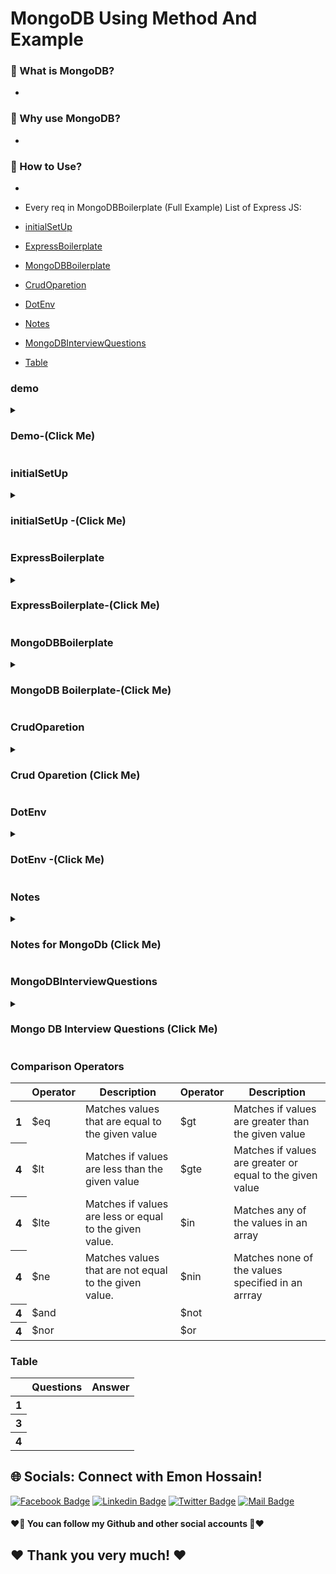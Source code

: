 # MongoDB Using Method And Example

### 🔭 What is MongoDB?
- 
### 👯 Why use MongoDB?
- 
###  🤔 How to Use?
- 

- Every req in MongoDBBoilerplate (Full Example)
List of Express JS:
- [initialSetUp](#initialSetUp)
- [ExpressBoilerplate](#ExpressBoilerplate)
- [MongoDBBoilerplate](#MongoDBBoilerplate)
- [CrudOparetion](#CrudOparetion)
- [DotEnv](#DotEnv)
- [Notes](#Notes)
- [MongoDBInterviewQuestions](#MongoDBInterviewQuestions)
- [Table](#Table)



### demo
<details>
<summary>
  <h3> Demo-(Click Me)</h3>
</summary>
<br >
	
```js

demo code

```
</details>


### initialSetUp
<details>
<summary>
  <h3> initialSetUp -(Click Me)</h3>
</summary>
<br >
	
```js


১। mongodb atlas data host korte dai pore data niya kaj korte pari
2.mongodb connect korar jonno (URI) thakbe 
=>const uri = ;
3. mongodb oi URI er jonno ekta Client dei jaite oi URI (update, post, get, delete) korte pari and URI pass korte hobe
=> const client = new MongoClient(uri);
4. Sei client ke Connect kora and Database er kaj async kaj
async function run() {
  await client.connect();
}
5. app.use(express.json())
6. 

0. npm install mongodb
1. create New Project (copy user and password)
2. Database > Connect > connect your application copy (include full drive) paste index.js 
//
const { MongoClient, ServerApiVersion } = require('mongodb');
const uri = "mongodb+srv://GeniusCar:<password>@cluster0.nftlnia.mongodb.net/?retryWrites=true&w=majority";
const client = new MongoClient(uri, { useNewUrlParser: true, useUnifiedTopology: true, serverApi: ServerApiVersion.v1 });
client.connect(err => {
  const collection = client.db("test").collection("devices");
  // perform actions on the collection object
  client.close();
});
3. Remove this and create async function
client.connect(err => {
  const collection = client.db("test").collection("devices");
  // perform actions on the collection object
  client.close();
}); 
4. create async function (follow mongodb crud find many)
async function run(){
    try{
        //4.1 create collection 
const serviceCollection = client.db("geniusCar").collection(services);
    }
    finally{

    }
}
run().catch(error => console.error(error))
5. Database > collections > create database same name 
client.db("geniusCar").collection("services");
database name (geniusCar)
collection(services)
6. Backend data load করতে api lagbe
app.get('/services', async(req, res) => {

    })
7. query কারে কারে find করতে চাই ( )
 const query = { runtime: { $lt: 15 } };

৮। সব গুলাকে find করতে চাইলে empty object দিতে হবে।

const query = { };
৯। data sort করতে options use করে। 
  const options = {
      // sort returned documents in ascending order by title (A->Z)
      sort: { title: 1 },
      // Include only the `title` and `imdb` fields in each returned document
      projection: { _id: 0, title: 1, imdb: 1 },
    };
10. অথবা find use করতে cursor নিবো।
    const query = { };
    const cursor = serviceCollection.find(query);





```
</details>
	
### ExpressBoilerplate
<details>
<summary>
  <h3> ExpressBoilerplate-(Click Me)</h3>
</summary>
<br >
	
```js
//Must be install
"scripts": {
    "start": "nodemon index.js",
    "test": "echo \"Error: no test specified\" && exit 1"
  },
"dependencies": {
    "cors": "^2.8.5",
    "dotenv": "^16.0.3",
    "express": "^4.18.2",
    "mongodb": "^4.11.0",
    "nodemon": "^2.0.20"
  }
	
//index.js
const express = require("express");
const cors = require("cors");
require("dotenv").config();
const app = express();
const port = process.env.PORT || 5000;
//middleware
app.use(cors());
app.use(express.json());

app.get("/", (req, res) => {
  res.send("Ema John server is running");
});

app.listen(port, () => {
  console.log(`Ema John Server is Running: ${port}`);
});


```
</details>
	

### MongoDBBoilerplate
<details>
<summary>
  <h3> MongoDB Boilerplate-(Click Me)</h3>
</summary>
<br >
	
```js

const express = require("express");
const cors = require("cors");
const { MongoClient, ServerApiVersion } = require("mongodb");
require("dotenv").config();

const app = express();
const PORT = process.env.PORT || 5000;

//middleware
app.use(cors());
app.use(express.json());


const uri = `mongodb+srv://${process.env.DB_USER}:${process.env.DB_PASSWORD}@cluster0.nftlnia.mongodb.net/?retryWrites=true&w=majority`;
const client = new MongoClient(uri, {
  useNewUrlParser: true,
  useUnifiedTopology: true,
  serverApi: ServerApiVersion.v1,
});

async function run() {
  try {
    const serviceCollection = client.db("geniusCar").collection(services);
    //Backend data load করতে api lagbe
    app.get("/services", async (req, res) => {
      //সব গুলাকে find করতে চাইলে empty object দিতে হবে।
      const query = {};
      //data sort করতে options use করে। অথবা find use করতে cursor নিবো।
      const cursor = serviceCollection.find(query);
      // async/ promise call হচ্ছে তাই await use করতে হবে
      //toArray দিয়ে cursor টাকে array তে convert করতে হবে  যাতে client site use  করতে হবে
      const services = await cursor.toArray();
      res.send(services);
    });
  } finally {
  }
}
run().catch((error) => console.error(error));

app.get("/", (req, res) => {
  res.send("Hello Genius Car Server");
});
app.listen(PORT, () => {
  console.log("genius car server is running", PORT);
});


// Advance BoilerPlate
const express = require("express");
const cors = require("cors");
const { MongoClient, ServerApiVersion, ObjectId } = require("mongodb");
require("dotenv").config();

const app = express();
const PORT = process.env.PORT || 5000;

//middleware
app.use(cors());
app.use(express.json());

const uri = `mongodb+srv://${process.env.DB_USER}:${process.env.DB_PASSWORD}@cluster0.nftlnia.mongodb.net/?retryWrites=true&w=majority`;
const client = new MongoClient(uri, {
  useNewUrlParser: true,
  useUnifiedTopology: true,
  serverApi: ServerApiVersion.v1,
});

async function run() {
  try {
    //serviceCOllection
    const serviceCollection = client.db("geniusCar").collection("services");
    //order collection
    const orderCollection = client.db("geniusCar").collection("orders");
    // all services api call
    app.get("/services", async (req, res) => {
      const query = {};
      const cursor = serviceCollection.find(query);
      const services = await cursor.toArray();
      res.send(services);
      console.log();
    });

    //single services api call
    app.get("/services/:id", async (req, res) => {
      const id = req.params.id;
      const query = { _id: ObjectId(id) };
      const service = await serviceCollection.findOne(query);
      res.send(service);
    });

    //orders api call
    app.get("/orders", async (req, res) => {
      console.log(req.query.email);
      let query = {};
      if (req.query.email) {
        query = {
          email: req.query.email,
        };
      }
      const cursor = orderCollection.find(query);
      const orders = await cursor.toArray();
      res.send(orders);
    });

    app.post("/orders", async (req, res) => {
      const order = req.body;
      const result = orderCollection.insertOne(order);
      res.send(result);
    });

    //patch
    app.patch('/orders/:id', async(req, res) => {
      const id = req.params.id;
      const status = req.body.status;
      const query = {_id:ObjectId(id)};
      const updateDoc = {
        $set:{
          status: status
        }
      }
      const result = await orderCollection.updateOne(query, updateDoc);
      res.send(result)
    })

    // delete method
    app.delete("/orders/:id", async (req, res) => {
      const id = req.params.id;
      const query = { _id: ObjectId(id) };
      const result = await orderCollection.deleteOne(query);
      res.send(result);
    });
  } finally {
  }
}
run().catch((error) => console.error(error));

app.get("/", (req, res) => {
  res.send("Hello Genius Car Server");
});
app.listen(PORT, () => {
  console.log("genius car server is running", PORT);
});

/*
//mongodb 
0. npm install mongodb
1. create New Project (copy user and password)
2. Database > Connect > connect your application copy (include full drive) paste index.js 
//
const { MongoClient, ServerApiVersion } = require('mongodb');
const uri = "mongodb+srv://GeniusCar:<password>@cluster0.nftlnia.mongodb.net/?retryWrites=true&w=majority";
const client = new MongoClient(uri, { useNewUrlParser: true, useUnifiedTopology: true, serverApi: ServerApiVersion.v1 });
client.connect(err => {
  const collection = client.db("test").collection("devices");
  // perform actions on the collection object
  client.close();
});
3. Remove this and create async function
client.connect(err => {
  const collection = client.db("test").collection("devices");
  // perform actions on the collection object
  client.close();
}); 
4. create async function (follow mongodb crud find many)
async function run(){
    try{
        //4.1 create collection 
const serviceCollection = client.db("geniusCar").collection('services');
    }
    finally{

    }
}
run().catch(error => console.error(error))
5. Database > collections > create database same name 
client.db("geniusCar").collection(services);
database name (geniusCar)
collection(services)
6. Backend data load করতে api lagbe
app.get('/services', async(req, res) => {

    })
7. query কারে কারে find করতে চাই ( )
 const query = { runtime: { $lt: 15 } };

৮। সব গুলাকে find করতে চাইলে empty object দিতে হবে।

const query = { };
৯। data sort করতে options use করে। 
  const options = {
      // sort returned documents in ascending order by title (A->Z)
      sort: { title: 1 },
      // Include only the `title` and `imdb` fields in each returned document
      projection: { _id: 0, title: 1, imdb: 1 },
    };
10. অথবা find use করতে cursor নিবো।
    const query = { };
    const cursor = serviceCollection.find(query);

11. data create করার জন্য Express er post method use করতে হয়
 //orders api call
    app.post("/orders", async (req, res) => {
      const order = req.body;
      const result = orderCollection.insertOne(order);
      res.send(result);
    });
12. //  call post method
    fetch("http://localhost:5000/orders", {
      method: "POST",
      headers: {
        "content-type": "application/json",
      },
      body:JSON.stringify(order)
    })
    .then(res=> res.json)
    .then(data=> console.log(data))
    .then(error => console.error(error))
13, //api get korte hole
  app.get("/orders", async (req, res) => {
      const query = {};
      const cursor = orderCollection.find(query);
      const orders = await cursor.toArray();
      res.send(orders);
    });
  14, delete server site
  // delete method
    app.delete("/orders/:id", async (req, res) => {
      const id = req.params.id;
      const query = { _id: ObjectId(id) };
      const result = await orderCollection.deleteOne(query);
      res.send(result);
    });
    15. delete client site code
      const handleDelete = (id) => {
    const proceed = window.confirm("Are you sure, you want ");
    if (proceed) {
      fetch(`http://localhost:5000/orders/${id}`, {
        method: "DELETE",
      })
        .then((res) => res.json())
        .then((data) => {
          console.log(data);
          if (data.deletedCount > 0) {
            alert("deleted successfully");
            const remaining = orders.filter(odr=> odr._id !== id);
            setOrders(remaining)
          }
        });
    }
  };

14. patch server code
 //patch
    app.patch('/orders/:id', async(req, res) => {
      const id = req.params.id;
      const status = req.body.status;
      const query = {_id:ObjectId(id)};
      const updateDoc = {
        $set:{
          status: status
        }
      }
      const result = await orderCollection.updateOne(query, updateDoc);
      res.send(result)
    })
    14. patch client site code
    //patch
  const handleStatusUpdate = (id) => {
    fetch(`http://localhost:5000/orders/${id}`, {
      method: "PATCH",
      Headers: {
        "content-type": "application/json",
      },
      body: JSON.stringify({ status: "Approved" }),
    })
      .then((res) => res.json())
      .then((data) => {
        console.log(data);
        if (data.modifiedCOunt > 0) {
          const remaining = orders.filter((odr) => odr._id !== id);
          const approving = orders.find(odr => odr._id === id);
          approving.status = 'Approved'
          const newOrders = [...remaining, approving];
          setOrders(newOrders);
        }
      });
  };


*/


```
</details>


### CrudOparetion
<details>
<summary>
  <h3> Crud Oparetion (Click Me)</h3>
</summary>
<br >
	
```js
//Number 1 of CRUD POST method
// POST (Crud er => C )

//Step 1 : (send data client to server)
 const handleAddServant = (event) => {
    event.preventDefault();
    console.log(servant);
    
//(send data client to server)
    fetch('http://localhost:5000/servants', {
        method: 'POST',
        headers: {
            'content-type': 'application/json'
        },
        body: JSON.stringify(servant)
    })
    .then(res => res.json())
    .then(data => {
        if(data.acknowledged){
            alert('User added successfully');
            event.target.reset();
        }
    })
  };
  
  //Step 2 : (receive data in server)
async function run() {
  try {
    const servantCollection = client
      .db("servant-database")
      .collection("servants");
      
//(receive data in server)
      app.post('/servants', async (req, res) => {
        const servant = req.body;
        console.log(servant);
        const result = await servantCollection.insertOne(servant)
        res.send(result);
    });
  } finally {
  }
}
run().catch(console.dir);

//Number 2 of CRUD GET/READ method
//Get api (Crud => R(get/read) )

async function run() {
  try {
    const servantCollection = client
      .db("servant-database")
      .collection("servants");

    //Get api (Crud => R(get/read) )
//you can access browser (http://localhost:5000/servants)
    app.get("/servants", async (req, res) => {
      const query = {};
      const cursor = servantCollection.find(query);
      const servants = await cursor.toArray();
      res.send(servants);
    });

  } finally {
  }
}
run().catch(console.dir);
	
//Number 3 of CRUD PUT/PATCH method
//Update (PUT/PATCH) api (Crud => u(PUT/PATCH) )
	
async function run() {
  try {
    const servantCollection = client
      .db("servant-database")
      .collection("servants");
	
//Update (PUT/PATCH) api (Crud => u(PUT/PATCH) )
    app.put("/servants/:id", async (req, res) => {
      const id = req.params.id;
      const query = { _id: ObjectId(id) };
      const servant = req.body;
      const option = { upsert: true };
      const updatedServant = {
        $set: {
          name: servant.name,
          address: servant.address,
          email: servant.email,
        },
      };
      const result = await servantCollection.updateOne(query, updatedServant, option);
      res.send(result);
    });
	
}
run().catch(console.dir);

app.listen(Port, () => {
  console.log(`Servant Network Server running on port ${Port}`);
});
	
//Update Component
import React, { useState } from "react";
import { useLoaderData } from "react-router-dom";

const Update = () => {
  const storedServant = useLoaderData();

  const [servant, setServant] = useState(storedServant);

  const handleUpdateServant = (event) => {
    event.preventDefault();
    console.log(servant);
    fetch(`http://localhost:5000/servants/${storedServant._id}`, {
      method: "PUT",
      headers: {
        "content-type": "application/json",
      },
      body: JSON.stringify(servant),
    })
      .then((res) => res.json())
      .then((data) => {
        if (data.modifiedCount > 0) {
          alert("user updated");
          console.log(data);
          event.target.reset()
        }
      });
  };

  const handleInputChange = (event) => {
    const field = event.target.name;
    const value = event.target.value;
    const newUser = { ...servant };
    newUser[field] = value;
    setServant(newUser);
  };

  return (
    <div className="text-center">
      <h2>Update Servant: {storedServant.name} </h2>
      <h2>Update Servant: {storedServant.email} </h2>
      <div className="">
        <form onSubmit={handleUpdateServant} className="mx-auto mb-14 max-w-md">
          <input
            type="text"
            name="name"
            defaultValue={storedServant.name}
            required
            onBlur={handleInputChange}
            placeholder="Type Name"
            className="input input-bordered input-secondary w-full max-w-xs"
          />
          <br />
          <input
            type="text"
            name="address"
            required
            onBlur={handleInputChange}
            defaultValue={storedServant.address}
            placeholder="Type address"
            className="input input-bordered input-secondary w-full max-w-xs"
          />
          <br />
          <input
            type="email"
            name="email"
            required
            defaultValue={storedServant.email}
            onBlur={handleInputChange}
            placeholder="Type Email"
            className="input input-bordered input-secondary w-full max-w-xs"
          />
          <br />
          <button className="btn btn-outline btn-success" type="submit">
            Update Servant
          </button>
        </form>
      </div>
    </div>
  );
};

export default Update;


	
//Number 4 of CRUD DELETE method
//DELETE  api (Crud => D(DELETE) )

async function run() {
  try {
    const servantCollection = client
      .db("servant-database")
      .collection("servants");

//Delete api (CRUD => D )
    app.delete("/servants/:id", async (req, res) => {
      const id = req.params.id;
      const query = { _id: ObjectId(id) };
      const result = await servantCollection.deleteOne(query);
      console.log(result);
      res.send(result);
    });

  } finally {
  }
}
run().catch(console.dir);

	
//delete component
const Blog = () => {
  const servants = useLoaderData();
  const [displayServants, setDisplayServants] = useState(servants);

  const handleDelete = (servant) => {
    const agree = window.confirm(
      `Are you sure you want to delete: ${servant.name}`
    );
    if (agree) {
      console.log(agree);
      fetch(`http://localhost:5000/servants/${servant._id}`, {
        method: "DELETE",
      })
        .then((res) => res.json())
        .then((data) => {
          if (data.deletedCount > 0) {
            alert("user deleted successfully");
            const remainingServant = displayServants.filter(
              (srvnt) => srvnt._id !== servant._id
            );
            setDisplayServants(remainingServant);
          }
        });
    }
  };
	
  return (
    <div className="text-center">
      <h2>Blog</h2>
      <h1>servant: {displayServants.length}</h1>
      <div>
        {displayServants.map((servant) => (
          <div className="p-4 mb-3 border" key={servant._id}>
            <p>{servant.name}</p>
            <p>{servant.email}</p>
            <button
              className="btn btn-tiny"
              onClick={() => handleDelete(servant)}
            >
              X
            </button>
          </div>
        ))}
      </div>
    </div>
  );
};

export default Blog;
	
```
</details>


### DotEnv
<details>
<summary>
  <h3> DotEnv -(Click Me)</h3>
</summary>
<br >
	
```js

/* 
১। npm install dotenv --save
2 create .env file in your root folder
DB_USER=Genius
DB_PASSWORD=ylqSoHGMEeM8
3. inde.js file (change username and password)
require('dotenv').config()
const uri = `mongodb+srv://${process.env.DB_USER}:${process.env.DB_PASSWORD}@cluster0.nftlnia.mongodb.net/?retryWrites=true&w=majority`;




*/

```
</details>



### Notes
<details>
<summary>
  <h3>Notes for MongoDb  (Click Me)</h3>
</summary>
<br >
  - Notes must be know every single part for interview 

```js

************Mongo DB  Notes************
//Module 65-8
 1.What are MongoDb operators?
MongoDb offers the following query operator types:
i. Comparison
ii. Logical
iii. Element
iv. Evalution
v. Geospatial
vi. Array
vii. Bitwise
viii. Comments
	
	
	
	

************End Node Notes************
```
</details>
  
### MongoDBInterviewQuestions
<details>
<summary>
  <h3>Mongo DB Interview Questions (Click Me)</h3>
</summary>
<br >
 must be know every single part for interview https://roadmap.sh/react
	
 ```js
************Mongo DB Interview Questions************
	
//Milestone: 11 Backend and Database integrate
//Node.js Interview Questions
//Module 65.9
1. What is Node.js and how it works?
2. What are the key features of Node.js?
3. What in npm? What is the main functionality of npm?
4. What is the difference between JavaScript and Node.js?
5. What is event-driven programming in Node.js?
6. How single threaded handles concurrency when multiple I/O operations happing in Node.js?
7. What is package.json?
8. What is Event loop in Node.js and how does it work?
9. What do you understand by callback hell?

//MongoDb Interview Questions	
1. What is a Document in MongoDb?
2. What is Collection in MongoDb?
3. What are some fetures of MongoDb?
4. When to use MongoDb?
5. What are some of the advantages of MongoDB?
6. What type of DBMS is MongoDB?
7. What is the difference between MongoDB and MYSql?
8. Explain the Structure of ObjectID in MongoDB?
9. What is CRUD in MongoDB?
	
	
	
	
	
	
	
  ************Mongo DB Interview Questions************
 ```
</details>

### Comparison Operators
<div class="overflow-x-auto">
  <table class="table w-full">
    <!-- head -->
    <thead>
      <tr>
        <th></th>
        <th>Operator</th>
        <th>Description</th>
	<th>Operator</th>
        <th>Description</th>
      </tr>
    </thead>
    <tbody>
      <!-- row 1 -->
      <tr>
        <th>1</th>
        <td>$eq </td>
        <td>Matches values that are equal to the given value </td>
	<td> $gt </td>
        <td> Matches if values are greater than the given value </td>
      </tr>
      <!-- row 2 -->
      <tr>
        <th>4</th>
        <td>$lt </td>
        <td>Matches if values are less than the given value </td>
	<td>$gte </td>
        <td> Matches if values are greater or equal to the given value</td>
      </tr>
       <!-- row 1 -->
      <tr>
        <th>4</th>
        <td>$lte </td>
        <td>Matches if values are less or equal to the given value.</td>
	<td> $in</td>
        <td>Matches any of the values in an array </td>
      </tr> <!-- row 1 -->
      <tr>
      <tr>
        <th>4</th>
        <td> $ne</td>
        <td>Matches values that are not equal to the given value. </td>
	<td>$nin </td>
        <td> Matches none of the values specified in an arrray </td>
      </tr> <!-- row 1 -->
      <tr>
        <th>4</th>
        <td>$and </td>
        <td> </td>
	  <td>$not </td>
        <td> </td>
      </tr>
      </tr> <!-- row 1 -->
      <tr>
        <th>4</th>
        <td>$nor </td>
        <td> </td>
	<td>$or </td>
        <td> </td>
      </tr>
    </tbody>
  </table>
</div>

### Table
<div class="overflow-x-auto">
  <table class="table w-full">
    <!-- head -->
    <thead>
      <tr>
        <th></th>
        <th>Questions</th>
        <th>Answer</th>
      </tr>
    </thead>
    <tbody>
      <!-- row 1 -->
      <tr>
        <th>1</th>
        <td> </td>
        <td> </td>
      </tr>
      <!-- row 2 -->
      <tr>
        <th>3</th>
        <td> </td>
        <td> </td>
      </tr>
       <!-- row 1 -->
      <tr>
        <th>4</th>
        <td> </td>
        <td> </td>
      </tr>
    </tbody>
  </table>
</div>



## 🌐 Socials: Connect with Emon Hossain!

[![Facebook Badge](https://img.shields.io/badge/Facebook-1877F2?style=for-the-badge&logo=facebook&logoColor=white)](https://fb.com/emonhossain6) [![Linkedin Badge](https://img.shields.io/badge/LinkedIn-0077B5?style=for-the-badge&logo=linkedin&logoColor=white)](https://www.linkedin.com/in/emon007iu/) [![Twitter Badge](https://img.shields.io/badge/Twitter-1DA1F2?style=for-the-badge&logo=twitter&logoColor=white)](https://twitter.com/@emon_hossain7) [![Mail Badge](https://img.shields.io/badge/Gmail-D14836?style=for-the-badge&logo=gmail&logoColor=white)](mailto:emon.hossain.wd@gmail.com)

<h4>❤️🤔 You can follow my Github and other social accounts 🤔❤️</h4>
<h2>❤️ Thank you very much! ❤️</h2>
